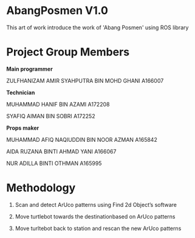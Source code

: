# AbangPosmen V1.0
This art of work introduce the work of 'Abang Posmen' using ROS library

# Project Group Members

**Main programmer**

ZULFHANIZAM AMIR SYAHPUTRA BIN MOHD GHANI A166007

**Technician**

MUHAMMAD HANIF BIN AZAMI A172208

SYAFIQ AIMAN BIN SOBRI A172252

**Props maker**

MUHAMMAD AFIQ NAQIUDDIN BIN NOOR AZMAN A165842

AIDA RUZANA BINTI AHMAD YANI A166067

NUR ADILLA BINTI OTHMAN A165995


# Methodology

1. Scan and detect ArUco patterns using Find 2d Object’s software

2. Move turtlebot towards the destinationbased on ArUco patterns

3. Move turltebot back to station and rescan the new ArUco patterns
